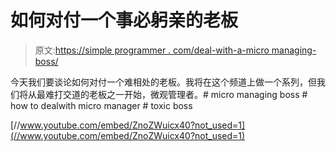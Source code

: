 # 如何对付一个事必躬亲的老板

> 原文:[https://simple programmer . com/deal-with-a-micro managing-boss/](https://simpleprogrammer.com/deal-with-a-micromanaging-boss/)

今天我们要谈论如何对付一个难相处的老板。我将在这个频道上做一个系列，但我们将从最难打交道的老板之一开始，微观管理者。# micro managing boss # how to dealwith micro manager # toxic boss

[//www.youtube.com/embed/ZnoZWuicx40?not_used=1](//www.youtube.com/embed/ZnoZWuicx40?not_used=1)